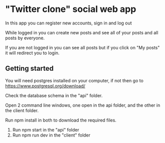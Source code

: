 # "Twitter clone" social web app

In this app you can register new accounts, sign in and log out

While logged in you can create new posts and see all of your posts and all posts by everyone.

If you are not logged in you can see all posts but if you click on "My posts" it will redirect you to login.


## Getting started

You will need postgres installed on your computer, if not then go to https://www.postgresql.org/download/

Check the database schema in the "api" folder.



Open 2 command line windows, one open in the api folder, and the other in the client folder. 

Run npm install in both to download the required files.

1. Run npm start in the "api" folder
2. Run npm run dev in the "client" folder
